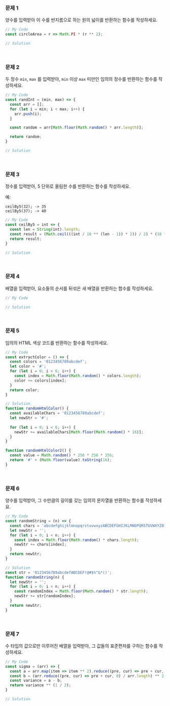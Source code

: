 ### 문제 1

양수를 입력받아 이 수를 반지름으로 하는 원의 넓이를 반환하는 함수를 작성하세요.

```javascript
// My Code
const circleArea = r => Math.PI * (r ** 2);

// Solution
```

<br />

### 문제 2

두 정수 `min`, `max` 를 입력받아, `min` 이상 `max` 미만인 임의의 정수를 반환하는 함수를 작성하세요.

```javascript
// My Code
const randInt = (min, max) => {
  const arr = [];
  for (let i = min; i < max; i++) {
    arr.push(i);
  }

  const random = arr[Math.floor(Math.random() * arr.length)];

  return random;
}

// Solution
```

<br />

### 문제 3

정수를 입력받아, 5 단위로 올림한 수를 반환하는 함수를 작성하세요.

예:
```
ceilBy5(32); -> 35
ceilBy5(37); -> 40
```

```javascript
// My Code
const ceilBy5 = int => {
  const len = String(int).length;
  const result = (Math.ceil(((int / 10 ** (len - 1)) * 2)) / 2) * (10 ** (len - 1))
  return result;
}

// Solution
```

<br />

### 문제 4

배열을 입력받아, 요소들의 순서를 뒤섞은 새 배열을 반환하는 함수를 작성하세요.

```javascript
// My Code

// Solution
```

<br />

### 문제 5

임의의 HTML 색상 코드를 반환하는 함수를 작성하세요.

```javascript
// My Code
const extractColor = () => {
  const colors = '0123456789abcdef';
  let color = '#';
  for (let i = 0; i < 6; i++) {
    const index = Math.floor(Math.random() * colors.length);
    color += colors[index];
  }
  return color;
}

// Solution
function randomHtmlColor() {
  const availableChars = '0123456789abcdef';
  let newStr = '#';
  
  for (let i = 0; i < 6; i++) {
    newStr += availableChars[Math.floor(Math.random() * 16)];
  }
}

function randomHtmlColor2() {
  const value = Math.random() * 256 * 256 * 256;
  return '#' + (Math.floor(value).toString(16);
}
```

<br />

### 문제 6

양수를 입력받아, 그 수만큼의 길이를 갖는 임의의 문자열을 반환하는 함수를 작성하세요.

```javascript
// My Code
const randomString = (n) => {
  const chars = 'abcdefghijklmnopqrstuvwxyzABCDEFGHIJKLMNOPQRSTUVWXYZ0123456789';
  let newStr = '';
  for (let i = 0; i < n; i++) {
    const index = Math.floor(Math.random() * chars.length);
    newStr += chars[index];
  }
  return newStr;
}

// Solution
const str = '0123456789abcdefABCDEF!@#$%^&*()';
function randomString(n) {
  let newStr = '';
  for (let i = 0; i < n; i++) {
    const randomIndex = Math.floor(Math.random() * str.length);
    newStr += str[randomIndex];
  }
  return newStr;
}
```

<br />

### 문제 7

수 타입의 값으로만 이루어진 배열을 입력받아, 그 값들의 표준편차를 구하는 함수를 작성하세요.

```javascript
// My Code
const sigma = (arr) => {
  const a = arr.map(item => item ** 2).reduce((pre, cur) => pre + cur, 0) / arr.length;
  const b = (arr.reduce((pre, cur) => pre + cur, 0) / arr.length) ** 2;
  const variance = a - b;
  return variance ** (1 / 2);
}

// Solution
```

<br />